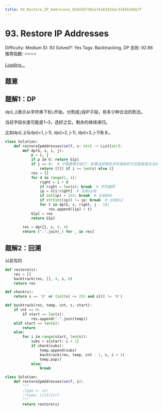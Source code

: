 ```yaml
---
title: 93_Restore_IP_Addresses_028e567301af4a83925ac3165b28de7f
---
```


# 93. Restore IP Addresses

Difficulty: Medium
ID: 93
Solved?: Yes
Tags: Backtracking, DP
击败: 92.86
推荐指数: ⭐⭐⭐⭐

[Loading...](https://leetcode.com/problems/restore-ip-addresses/)

## 题意

## 题解1：DP

dp(i, j)表示从字符串下标`i`开始，分割成`j`段IP子段，有多少种合法的割法。

当前字段长度可能是1~3，选好之后，剩余的继续递归。

比如dp(i, j)与dp(i+1, j-1), dp(i+2, j-1), dp(i+3, j-1)有关。

```python
class Solution:
    def restoreIpAddresses(self, s: str) -> List[str]:
        def dp(G, s, i, j):
            p = i, j
            if p in G: return G[p]
            if j == 0:  # 不需要再分割了，如果当前剩余字符串刚好为空那就是合法的
                return [[]] if i >= len(s) else []
            res = []
            for d in range(1, 4):
                right = i + d
                if right > len(s): break  # 字符越界
                ip = s[i:right]  # 当前ip段
                if int(ip) > 255: break  # 比如666
                if str(int(ip)) != ip: break  # 比如012
                for t in dp(G, s, right, j - 1):
                    res.append([ip] + t)
            G[p] = res
            return G[p]
        
        res = dp({}, s, 0, 4)
        return [".".join(_) for _ in res]
```

## 题解2：回溯

以前写的

```python
def restore(s):
    res = []
    backtrack(res, [], 4, s, 0)
    return res

def check(s):
    return s == '0' or (int(s) <= 255 and s[0] != '0')

def backtrack(res, temp, cnt, s, start):
    if cnt == 0:
        if start == len(s):
            res.append(".".join(temp))
    elif start == len(s):
        return
    else:
        for i in range(start, len(s)):
            subs = s[start: i + 1]
            if check(subs):
                temp.append(subs)
                backtrack(res, temp, cnt - 1, s, i + 1)
                temp.pop()
            else:
                break

class Solution:
    def restoreIpAddresses(self, s):
        """
        :type s: str
        :rtype: List[str]
        """
        return restore(s)
```